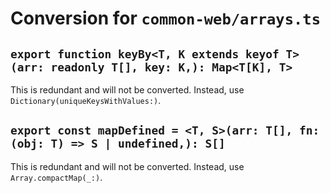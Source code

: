 #  Conversion for `common-web/arrays.ts`

## `export function keyBy<T, K extends keyof T>(arr: readonly T[], key: K,): Map<T[K], T>`

This is redundant and will not be converted. Instead, use `Dictionary(uniqueKeysWithValues:)`.

## `export const mapDefined = <T, S>(arr: T[], fn: (obj: T) => S | undefined,): S[]`

This is redundant and will not be converted. Instead, use `Array.compactMap(_:)`.
